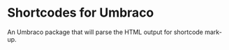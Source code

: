 # Shortcodes for Umbraco

An Umbraco package that will parse the HTML output for shortcode mark-up.

